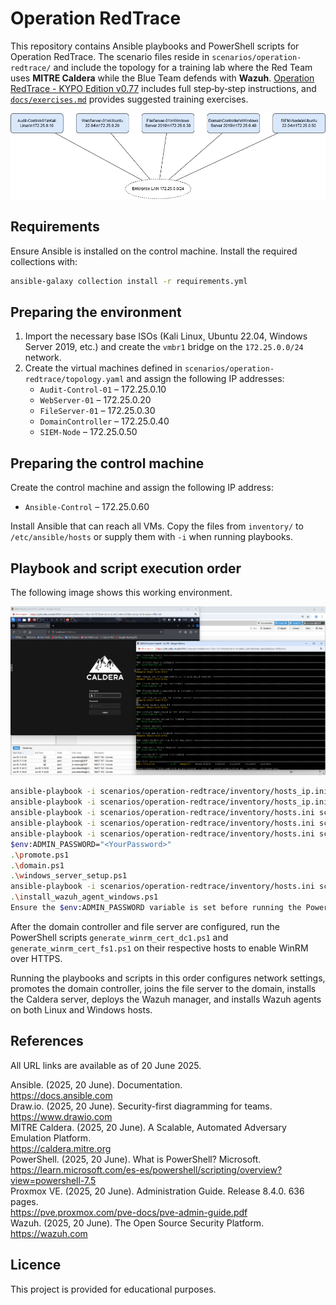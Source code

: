 # Operation RedTrace

This repository contains Ansible playbooks and PowerShell scripts for Operation RedTrace. The scenario files reside in `scenarios/operation-redtrace/` and include the topology for a training lab where the Red Team uses **MITRE Caldera** while the Blue Team defends with **Wazuh**. [Operation RedTrace - KYPO Edition v0.77](Operation%20RedTrace%20-%20KYPO%20Edition%20v0.77.docx) includes full step‑by‑step instructions, and [`docs/exercises.md`](docs/exercises.md) provides suggested training exercises.

![Network Diagram](diagram.png)

## Requirements

Ensure Ansible is installed on the control machine. Install the required collections with:

```bash
ansible-galaxy collection install -r requirements.yml
```

## Preparing the environment

1. Import the necessary base ISOs (Kali Linux, Ubuntu 22.04, Windows Server 2019, etc.) and create the `vmbr1` bridge on the `172.25.0.0/24` network.
2. Create the virtual machines defined in `scenarios/operation-redtrace/topology.yaml` and assign the following IP addresses:
   - `Audit-Control-01` – 172.25.0.10
   - `WebServer-01` – 172.25.0.20
   - `FileServer-01` – 172.25.0.30
   - `DomainController` – 172.25.0.40
   - `SIEM-Node` – 172.25.0.50

## Preparing the control machine

Create the control machine and assign the following IP address:   
   - `Ansible-Control` – 172.25.0.60

Install Ansible that can reach all VMs. Copy the files from `inventory/` to `/etc/ansible/hosts` or supply them with `-i` when running playbooks.

## Playbook and script execution order

The following image shows this working environment.

![Work Environment](screenshots/00_work_environment.png)

```bash
ansible-playbook -i scenarios/operation-redtrace/inventory/hosts_ip.ini scenarios/operation-redtrace/playbooks/set_static_ip_linux_netplan.yml ... --ask-pass --ask-become-pass
ansible-playbook -i scenarios/operation-redtrace/inventory/hosts_ip.ini scenarios/operation-redtrace/playbooks/set_static_ip_linux_nmcli.yml ... --ask-pass --ask-become-pass
ansible-playbook -i scenarios/operation-redtrace/inventory/hosts.ini scenarios/operation-redtrace/playbooks/set_static_ip_windows.yml ...
ansible-playbook -i scenarios/operation-redtrace/inventory/hosts.ini scenarios/operation-redtrace/playbooks/install_caldera_server.yml ... --ask-pass --ask-become-pass
ansible-playbook -i scenarios/operation-redtrace/inventory/hosts.ini scenarios/operation-redtrace/playbooks/install_wazuh_manager.yml ... --ask-pass --ask-become-pass
$env:ADMIN_PASSWORD="<YourPassword>"
.\promote.ps1
.\domain.ps1
.\windows_server_setup.ps1
ansible-playbook -i scenarios/operation-redtrace/inventory/hosts.ini scenarios/operation-redtrace/playbooks/install_wazuh_agent_linux.yml ... --ask-pass --ask-become-pass
.\install_wazuh_agent_windows.ps1
Ensure the $env:ADMIN_PASSWORD variable is set before running the PowerShell scripts.
```

After the domain controller and file server are configured, run the
PowerShell scripts `generate_winrm_cert_dc1.ps1` and
`generate_winrm_cert_fs1.ps1` on their respective hosts to enable WinRM
over HTTPS.

Running the playbooks and scripts in this order configures network settings, promotes the domain controller, joins the file server to the domain, installs the Caldera server, deploys the Wazuh manager, and installs Wazuh agents on both Linux and Windows hosts.

##	References

All URL links are available as of 20 June 2025.

Ansible. (2025, 20 June). Documentation.  
https://docs.ansible.com  
Draw.io. (2025, 20 June). Security-first diagramming for teams.  
https://www.drawio.com  
MITRE Caldera. (2025, 20 June). A Scalable, Automated Adversary Emulation Platform.  
https://caldera.mitre.org  
PowerShell. (2025, 20 June). What is PowerShell? Microsoft.  
https://learn.microsoft.com/es-es/powershell/scripting/overview?view=powershell-7.5  
Proxmox VE. (2025, 20 June). Administration Guide. Release 8.4.0. 636 pages.  
https://pve.proxmox.com/pve-docs/pve-admin-guide.pdf  
Wazuh. (2025, 20 June). The Open Source Security Platform.  
https://wazuh.com  

## Licence

This project is provided for educational purposes.
